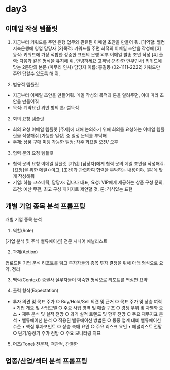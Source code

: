 # day3

## 이메일 작성 템플릿
1. 지금부터 키워드를 주면 은행 업무와 관련된 이메일 초안을 만들어 줘. [1]역할: 웰컴저축은행에 영업 담당자 [2]목적: 키워드를 주면 최적의 이메일 초안을 작성해 [3]동작: 키워드에 가장 적합한 정중한 표현의 은행 외부 이메일 발송 초안 작성 [4] 출력: 다음과 같은 형식을 유지해 줘. 안녕하세요 고객님 (간단한 안부인사) 키워드에 맞는 2문단의 본문 (마무리 인사) 담당자 이름: 홍길동 (02-1111-2222) 키워드만 주면 답할수 있도록 해 줘.

2. 범용적 템플릿
- 지금부터 이메일 초안을 만들어줘. 메일 작성의 목적과 톤을 알려주면, 이에 따라 초안을 만들어줘
- 목적: 계약요건 위반 항의 톤: 설득적

2. 회의 요청 템플릿
- 회의 요청 이메일 템플릿 [주제]에 대해 논의하기 위해 회의를 요청하는 이메일 템플릿을 작성해줘 [가능한 일정] 중 일정 문의를 부탁해
- 주제: 상품 구매 미팅 가능한 일정: 차주 화요일 오전/ 오후

3. 협력 문의 요청 템플릿
- 협력 문의 요청 이메일 템플릿 [기업] [담당자]에게 협력 문의 메일 초안을 작성해줘. [요청]을 위한 메일ㅇ이고, [조건]과 관련하여 협력을 부탁하는 내용이야. [톤]에 맞게 작성해줘
- 기업: 하늘 코스메틱, 담당자: 김나나 대표, 요청: VIP에게 제공하는 상품 구성 문의, 조건: 예산 무관, 최고 구성 패키지로 제안할 것, 톤: 격식있는 표현


## 개별 기업 종목 분석 프롬프팅 
개별 기업 종목 분석 

1. 역할(Role)

[기업 분석 및 주식 밸류에이션] 전문 시니어 애널리스트

2. 과제(Action)

업로드된 기업 분석 리포트를 읽고 투자자들의 종목 투자 결정을 위해 아래 형식으로 요약, 정리

3. 맥락(Context)
증권사 실무자들이 익숙한 형식으로 리포트를 핵심만 요약

4. 출력 형식(Expectation)

-  투자 의견 및 목표 주가
    ○ Buy/Hold/Sell 의견 및 근거
    ○ 목표 주가 및 상승 여력
• 기업 개요 및 사업모델
    ○ 주요 사업 영역 및 매출 구조
    ○ 경쟁 우위 및 차별화 요소
• 재무 분석 및 실적 전망
    ○ 과거 실적 트렌드 및 향후 전망
    ○ 주요 재무지표 분석
• 밸류에이션 분석
    ○ 적용된 밸류에이션 방법론
    ○ 동종 업계 대비 밸류에이션 수준
• 핵심 투자포인트
    ○ 상승 촉매 요인
    ○ 주요 리스크 요인
• 애널리스트 전망
    ○ 단기/중장기 주가 전망
    ○ 주요 모니터링 지표

5. 어조(Tone)
전문적, 객관적, 간결한

## 업종/산업/섹터 분석 프롬프팅
